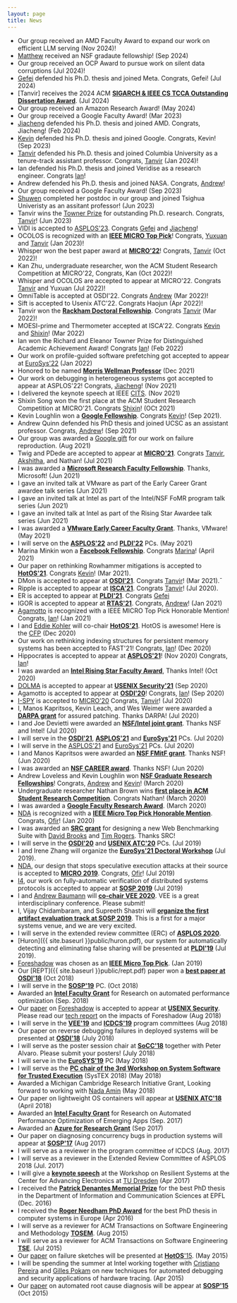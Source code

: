 ```yaml
---
layout: page
title: News
---
```



* Our group received an AMD Faculty Award to expand our work on efficient LLM serving (Nov 2024)!
* [Matthew]() received an NSF gradaute fellowship! (Sep 2024)
* Our group received an OCP Award to pursue work on silent data corruptions (Jul 2024)!
* [Gefei](https://web.eecs.umich.edu/~gefeizuo/) defended his Ph.D. thesis and joined Meta. Congrats, Gefei! (Jul 2024)  
* [Tanvir] receives the 2024 ACM [**SIGARCH & IEEE CS TCCA Outstanding Dissertation Award**](https://www.ee.columbia.edu/news/prof-tanvir-ahmed-khan-receives-2024-acm-sigarch-ieee-cs-tcca-outstanding-dissertation-award). (Jul 2024)  
* Our group received an Amazon Research Award! (May 2024)
* Our group received a Google Faculty Award! (Mar 2023)
* [Jiacheng](https://jcma.me/) defended his Ph.D. thesis and joined AMD. Congrats, Jiacheng! (Feb 2024)
* [Kevin](https://www.kevinloughlin.org/) defended his Ph.D. thesis and joined Google. Congrats, Kevin! (Sep 2023)
* [Tanvir](https://web.eecs.umich.edu/~takh/) defended his Ph.D. thesis and joined Columbia University as a tenure-track assistant professor. Congrats, [Tanvir](https://web.eecs.umich.edu/~takh/) (Jan 2024)!
* Ian defended his Ph.D. thesis and joined Veridise as a research engineer. Congrats [Ian](https://about.iangneal.io/)!
* Andrew defended his Ph.D. thesis and joined NASA. Congrats, [Andrew](http://andrewloveless.com/)!
* Our group received a Google Faculty Award! (Sep 2023)
* [Shuwen](http://web.ee.tsinghua.edu.cn/shuwen_deng/en/index.htm) completed her postdoc in our group and joined Tsighua Univeristy as an assitant professor! (Jun 2023)
* Tanvir wins the [Towner Prize](https://cse.engin.umich.edu/stories/tanvir-ahmed-khan-earns-towner-prize-for-outstanding-phd-research) for outstanding Ph.D. research. Congrats, [Tanvir](https://web.eecs.umich.edu/~takh/)! (Jun 2023)
* VIDI is accepted to [ASPLOS'23](https://asplos-conference.org/). Congrats [Gefei](https://web.eecs.umich.edu/~gefeizuo/) and [Jiacheng](https://jcma.me/)!
* OCOLOS is recognized with an [**IEEE MICRO Top Pick**]()! Congrats, [Yuxuan](https://fling.seas.upenn.edu/~zyuxuan/dynamic/wordpress/) and [Tanvir](https://web.eecs.umich.edu/~takh/) (Jan 2023)!
* Whisper won the best paper award at [**MICRO'22**](https://www.microarch.org/micro55/)! Congrats, [Tanvir](https://web.eecs.umich.edu/~takh/) (Oct 2022)!
* Kan Zhu, undergraduate researcher, won the ACM Student Research Competition at MICRO'22, Congrats, Kan (Oct 2022)! 
* Whisper and OCOLOS are accepted to appear at MICRO'22. Congrats [Tanvir](https://web.eecs.umich.edu/~takh/) and Yuxuan (Jul 2022)!
* OmniTable is accepted at OSDI'22. Congrats [Andrew](https://arquinn.github.io/) (Mar 2022)!
* Sift is accepted to Usenix ATC'22. Congrats Haojun (Apr 2022)!
* Tanvir won the [**Rackham Doctoral Fellowship**](https://cse.engin.umich.edu/stories/tanvir-ahmed-khan-awarded-rackham-predoctoral-fellowship/). Congrats [Tanvir](https://web.eecs.umich.edu/~takh/) (Mar 2022)! 
* MOESI-prime and Thermometer accepted at ISCA'22. Congrats [Kevin](https://www.kevinloughlin.org) and [Shixin](https://zhizhuoxin.github.io/)! (Mar 2022)
* Ian won the Richard and Eleanor Towner Prize for Distinguished Academic Achievement Award! Congrats [Ian](https://about.iangneal.io/)! (Feb 2022)
* Our work on profile-guided software prefetching got accepted to appear at [EuroSys'22](https://2022.eurosys.org/calls/call-for-papers/) (Jan 2022)
* Honored to be named [**Morris Wellman Professor**](https://cse.engin.umich.edu/stories/baris-kasikci-named-morris-wellman-professor) (Dec 2021)
* Our work on debugging in heterogeneous systems got accepted to appear at ASPLOS'22! Congrats, [Jiacheng](https://jcma.me/)! (Nov 2021)
* I delivered the keynote speech at IEEE [CITS](http://atc.udg.edu/CITS2021/). (Nov 2021)
* Shixin Song won the first place at the ACM Student Research Competition at MICRO'21. Congrats [Shixin](https://zhizhuoxin.github.io/)! (OCt 2021)
* Kevin Loughlin won a [**Google Fellowship**](https://research.google/outreach/phd-fellowship/recipients/). Congrats [Kevin](https://www.kevinloughlin.org/)! (Sep 2021).
* Andrew Quinn defended his PhD thesis and joined UCSC as an assistant professor. Congrats, [Andrew](https://arquinn.github.io/)! (Sep 2021)
* Our group was awarded a [Google gift](https://cse.engin.umich.edu/stories/google-award-to-make-widely-used-software-testing-technique-more-effective) for our work on failure reproduction. (Aug 2021)
* Twig and PDede are accepted to appear at [**MICRO'21**](https://www.microarch.org/micro54/). Congrats [Tanvir](https://web.eecs.umich.edu/~takh/), [Akshitha](https://akshithasriraman.eecs.umich.edu/), and Nathan! (Jul 2021)
* I was awarded a [**Microsoft Research Faculty Fellowship**](https://www.microsoft.com/en-us/research/academic-program/faculty-fellowship/#!fellows). Thanks, Microsoft! (Jun 2021)
* I gave an invited talk at VMware as part of the Early Career Grant awardee talk series (Jun 2021)
* I gave an invited talk at Intel as part of the Intel/NSF FoMR program talk series (Jun 2021)
* I gave an invited talk at Intel as part of the Rising Star Awardee talk series (Jun 2021) 
* I was awarded a [**VMware Early Career Faculty Grant**](https://cse.engin.umich.edu/stories/baris-kasikci-earns-vmware-early-career-grant). Thanks, VMware! (May 2021)
* I will serve on the [**ASPLOS'22**](https://asplos-conference.org/) and [**PLDI'22**](https://conf.researchr.org/home/pldi-2022) PCs. (May 2021)
* Marina Minkin won a [**Facebook Fellowship**](https://research.fb.com/fellows/minkin-marina/). Congrats [Marina](https://web.eecs.umich.edu/~minkin/)! (April 2021)
* Our paper on rethinking Rowhammer mitigations is accepted to [**HotOS'21**](https://sigops.org/s/conferences/hotos/2021/). Congrats [Kevin](https://www.kevinloughlin.org/)! (Mar 2021).
* DMon is accepted to appear at [**OSDI'21**](https://www.usenix.org/conference/osdi21). Congrats [Tanvir](https://web.eecs.umich.edu/~takh/)! (Mar 2021).¯
* Ripple is accepted to appear at [**ISCA'21**](https://iscaconf.org/isca2021/). Congrats [Tanvir](https://web.eecs.umich.edu/~takh/)! (Jul 2020).
* ER is accepted to appear at [**PLDI'21**](https://conf.researchr.org/home/pldi-2021). Congrats [Gefei](https://web.eecs.umich.edu/~gefeizuo/)
* IGOR  is accepted to appear at  [**RTAS'21**](http://2021.rtas.org/). Congrats, [Andrew](http://andrewloveless.com/)! (Jan 2021)
* [Agamotto](https://web.eecs.umich.edu/~barisk/public/agamotto.pdf) is recognized with a IEEE MICRO Top Pick Honorable Mention! Congrats, [Ian](https://about.iangneal.io/)! (Jan 2021)
* I and [Eddie Kohler](http://www.read.seas.harvard.edu/~kohler/) will co-chair [**HotOS'21**](https://sigops.org/s/conferences/hotos/2021/). HotOS is awesome! Here is the [CFP](https://sigops.org/s/conferences/hotos/2021/) (Dec 2020)
* Our work on rethinking indexing structures for persistent memory systems has been accepted to FAST'21! Congrats, [Ian](https://about.iangneal.io/)!  (Dec 2020)
* Hippocrates is accepted to appear at [**ASPLOS'21**](https://asplos-conference.org/)! (Nov 2020) Congrats, [Ian](https://about.iangneal.io/)!
* I was awarded an [**Intel Rising Star Faculty Award**](https://www.intel.com/content/www/us/en/research/blogs/intel-rising-stars-awards-2020.html), Thanks Intel! (Oct 2020)
* [DOLMA](public/dolma.pdf) is accepted to appear at [**USENIX Security'21**](https://www.usenix.org/conference/usenixsecurity21) (Sep 2020)
* Agamotto is accepted to appear at [**OSDI'20**](https://www.usenix.org/conference/osdi20)! Congrats, [Ian](https://about.iangneal.io/)! (Sep 2020)
* [I-SPY](https://web.eecs.umich.edu/~barisk/public/ispy.pdf) is accepted to [MICRO'20](https://www.microarch.org/micro53/) Congrats, [Tanvir](https://web.eecs.umich.edu/~takh/)! (Jul 2020)
* I, Manos Kapritsos, Kevin Leach, and Wes Weimer were awarded a [**DARPA grant**](https://news.engin.umich.edu/2020/08/1-8m-darpa-project-aims-to-protect-cars-trucks-and-spacecraft-from-hackers/) for assured patching. Thanks DARPA! (Jul 2020)
* I and Joe Devietti were awarded an [**NSF/Intel joint grant**](https://www.nsf.gov/awardsearch/showAward?AWD_ID=2010810). Thanks NSF and Intel! (Jul 2020)
* I will serve in the [**OSDI'21**](https://www.usenix.org/conference/osdi21), [**ASPLOS'21**](https://asplos-conference.org/) and [**EuroSys'21**](https://2021.eurosys.org/) PCs. (Jul 2020)
* I will serve in the [ASPLOS'21](https://asplos-conference.org/) and [EuroSys'21](https://2021.eurosys.org/) PCs. (Jul 2020)
* I and Manos Kapritsos were awarded an [**NSF FMitF grant**](https://www.nsf.gov/awardsearch/showAward?AWD_ID=2018915). Thanks NSF! (Jun 2020)
* I was awarded an [**NSF CAREER award**](https://www.nsf.gov/awardsearch/showAward?AWD_ID=1942218). Thanks NSF! (Jun 2020)
* Andrew Loveless and Kevin Loughlin won [**NSF Graduate Research Fellowships**](https://cse.engin.umich.edu/stories/nine-cse-graduate-students-recognized-by-nsf-graduate-research-fellowship-program)! Congrats, [Andrew](http://andrewloveless.com/) and [Kevin](https://www.kevinloughlin.org/)! (March 2020)
* Undergraduate researcher Nathan Brown wins [**first place in ACM Student Research Competition**](https://www.nsf.gov/awardsearch/showAward?AWD_ID=2010810). Congrats Nathan! (March 2020)
* I was awarded a [**Google Faculty Research Award**](https://ai.googleblog.com/2020/02/announcing-2019-google-faculty-research.html). (March 2020)
* [NDA](public/nda.pdf) is recognized with a [**IEEE Micro Top Pick Honorable Mention**](https://ieeexplore.ieee.org/stamp/stamp.jsp?arnumber=9099646). Congrats, [Ofir](https://www.ofirweisse.com/)! (Jan 2020)
* I was awarded an [**SRC grant**](https://www.srcinc.com/) for designing a new Web Benchmarking Suite with [David Brooks](http://www.eecs.harvard.edu/~dbrooks/) and [Tim Rogers](https://engineering.purdue.edu/tgrogers/). Thanks SRC!
* I will serve in the [**OSDI'20**](https://www.usenix.org/conference/osdi20) and [**USENIX ATC'20**](https://www.usenix.org/conference/atc20) PCs. (Jul 2019)
* I and Irene Zhang will organize the [**EuroSys'21 Doctoral Workshop**](https://2021.eurosys.org/) (Jul 2019).
* [NDA](public/nda.pdf), our design that stops speculative execution attacks at their source is accepted to [**MICRO 2019**](https://www.microarch.org/micro52/). Congrats, [Ofir](https://www.ofirweisse.com/)! (Jul 2019) 
* [I4](https://web.eecs.umich.edu/~barisk/public/i4.pdf), our work on fully-automatic verification of distributed systems protocols is accepted to appear at [**SOSP 2019**](https://sosp19.rcs.uwaterloo.ca/) (Jul 2019)
* I and [Andrew Baumann](https://www.microsoft.com/en-us/research/people/baumann/#!publications) will [**co-chair VEE 2020**](https://conf.researchr.org/home/vee-2020). VEE is a great interdisciplinary conference. Please submit!
* I, Vijay Chidambaram, and Supreeth Shastri will [**organize the first artifact evaluation track at SOSP 2019**](https://sysartifacts.github.io/sosp2019/). This is a first for a major systems venue, and we are very excited.
* I will serve in the extended review committee (ERC) of [**ASPLOS 2020**](https://asplos-conference.org/).
* [Huron]({{ site.baseurl }}public/huron.pdf), our system for automatically detecting and eliminating false sharing will be presented at [**PLDI'19**](https://conf.researchr.org/home/pldi-2019) (Jul 2019).
* [Foreshadow](https://foreshadowattack.com) was chosen as an [**IEEE Micro Top Pick**](https://news.engin.umich.edu/2019/06/three-cse-papers-chosen-as-ieee-micro-top-picks/). (Jan 2019)
* Our [REPT]({{ site.baseurl }}public/rept.pdf) paper won a [**best paper at OSDI'18**](https://www.usenix.org/conference/osdi18) (Oct 2018)
* I will serve in the [**SOSP'19**](https://www.sigops.org/sosp/sosp19/index.html) PC. (Oct 2018)
* Awarded an [**Intel Faculty Grant**](https://www.intel.com/content/www/us/en/education/highered/university-research-programs.html) for Research on automated performance optimization (Sep. 2018)
* Our [paper](https://foreshadowattack.eu/foreshadow.pdf) on [Foreshadow](https://foreshadowattack.com) is accepted to appear at [**USENIX Security**](https://www.usenix.org/conference/usenixsecurity18). Please read our [tech report](https://foreshadowattack.eu/foreshadow-NG.pdf) on the impacts of Foreshadow (Aug 2018) 
* I will serve in the [**VEE'19**](https://conf.researchr.org/home/vee-2019) and [**ICDCS'19**](http://theory.utdallas.edu/ICDCS2019/) program committees (Aug 2018)
* Our paper on reverse debugging failures in deployed systems will be presented at [**OSDI'18**](https://www.usenix.org/conference/osdi18) (July 2018)
* I will serve as the poster session chair at [**SoCC'18**](https://acmsocc.github.io/2018/posters.html) together with Peter Alvaro. Please submit your posters! (July 2018)
* I will serve in the [**EuroSYS'19**](https://www.eurosys2019.org/) PC (May 2018)
* I will serve as the [**PC chair of the 3rd Workshop on System Software for Trusted Execution**](https://systex18.ibr.cs.tu-bs.de/) (SysTEX 2018) (May 2018)
* Awarded a Michigan Cambridge Research Initiative Grant, Looking forward to working with [Nada Amin](http://lampwww.epfl.ch/~amin/cv/) (May 2018)
* Our paper on lightweight OS containers will appear at [**USENIX ATC'18**](https://www.usenix.org/conference/atc18/presentation/thalheim) (April 2018)
* Awarded an [**Intel Faculty Grant**](https://www.intel.com/content/www/us/en/education/highered/university-research-programs.html) for Research on Automated Performance Optimization of Emerging Apps (Sep. 2017)
* Awarded an [**Azure for Research Grant**](https://www.microsoft.com/en-us/research/academic-program/microsoft-azure-for-research/) (Sep 2017)
* Our paper on diagnosing concurrency bugs in production systems will appear at [**SOSP'17**](https://www.sigops.org/sosp/sosp17/) (Aug 2017)
* I will serve as a reviewer in the program committee of ICDCS (Aug. 2017)
* I will serve as a reviewer in the Extended Review Committee of ASPLOS 2018 (Jul. 2017)
* I will give a [**keynote speech**](https://cfaed.tu-dresden.de/research-program/resilience/workshop-on-resilient-systems/about) at the Workshop on Resilient Systems at the Center for Advancing Electronics at [TU Dresden](https://tu-dresden.de/?set_language=en) (Apr 2017)
* I received the [**Patrick Denantes Memorial Prize**](http://research-office.epfl.ch/financements/internal-non-profit/distinctions/denantes) for the best PhD thesis in the Department of Information and Communication Sciences at EPFL (Dec. 2016)
* I received the [**Roger Needham PhD Award**](http://www.eurosys.org/awards/needham-award) for the best PhD thesis in computer systems in Europe (Apr 2016)
* I will serve as a reviewer for ACM Transactions on Software Engineering and Methodology [**TOSEM**](http://tosem.acm.org/). (Aug 2015)
* I will serve as a reviewer for ACM Transactions on Software Engineering [**TSE**](http://www.computer.org/web/tse). (Jul 2015)
* Our [paper](http://dslab.epfl.ch/pubs/failure-sketches.pdf) on failure sketches will be presented at [**HotOS**'15](https://www.usenix.org/conference/hotos15). (May 2015)
* I will be spending the summer at Intel working together with [Cristiano Pereira](http://cseweb.ucsd.edu/~cpereira/) and [Gilles Pokam](https://sites.google.com/site/gillespokam/home) on new techniques for automated debugging and security applications of hardware tracing. (Apr 2015)
* Our [paper](http://dslab.epfl.ch/pubs/gist.pdf) on automated root cause diagnosis will be appear at [**SOSP'15**](http://www.ssrc.ucsc.edu/sosp15/) (Oct 2015)
